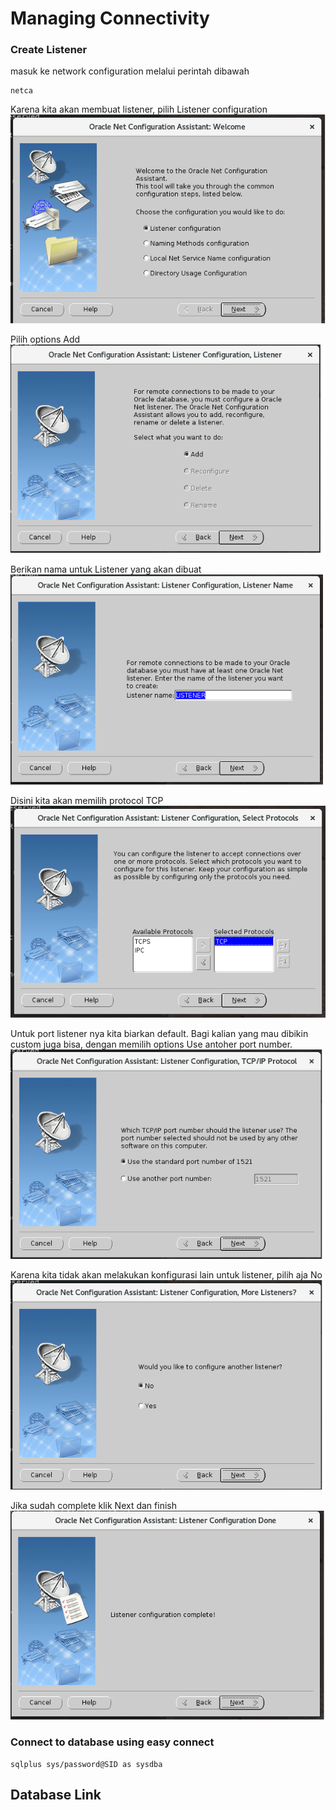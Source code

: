 # Managing Connectivity
### Create Listener

masuk ke network configuration melalui perintah dibawah
```
netca
```

Karena kita akan membuat listener, pilih Listener configuration
<br>
![step 1](/05%20Managing%20Database%20Connectivity/img/step1.png)

Pilih options Add
<br>
![step 2](/05%20Managing%20Database%20Connectivity/img/step2.png)

Berikan nama untuk Listener yang akan dibuat
<br>
![step 3](/05%20Managing%20Database%20Connectivity/img/step3.png)

Disini kita akan memilih protocol TCP
<br>
![step 4](/05%20Managing%20Database%20Connectivity/img/step4.png)

Untuk port listener nya kita biarkan default. Bagi kalian yang mau dibikin custom juga bisa, dengan memilih options Use antoher port number.
<br>
![step 5](/05%20Managing%20Database%20Connectivity/img/step5.png)

Karena kita tidak akan melakukan konfigurasi lain untuk listener, pilih aja No
<br>
![step 6](/05%20Managing%20Database%20Connectivity/img/step6.png)

Jika sudah complete klik Next dan finish
<br>
![step 7](/05%20Managing%20Database%20Connectivity/img/step7.png)


### Connect to database using easy connect
```
sqlplus sys/password@SID as sysdba
```

## Database Link

```
```